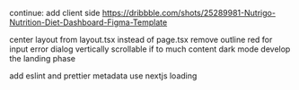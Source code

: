 continue:
add client side
https://dribbble.com/shots/25289981-Nutrigo-Nutrition-Diet-Dashboard-Figma-Template

center layout from layout.tsx instead of page.tsx
remove outline red for input error
dialog vertically scrollable if to much content
dark mode
develop the landing phase

add eslint and prettier
metadata
use nextjs loading
